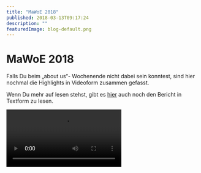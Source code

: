 ```yaml
---
title: "MaWoE 2018"
published: 2018-03-13T09:17:24
description: ""
featuredImage: blog-default.png
---
```


# MaWoE 2018

Falls Du beim &#8222;about us&#8220;- Wochenende nicht dabei sein konntest, sind hier nochmal die Highlights in Videoform zusammen gefasst.

Wenn Du mehr auf lesen stehst, gibt es <a href="about-us-alles-neu/">hier</a> auch noch den Bericht in Textform zu lesen.



<video preload="metadata" controls="controls"><source type="video/mp4" src="old/03-18-MaWoE_1.mp4"><a href="old/03-18-MaWoE_1.mp4">https://www.ec-nordbund.de/wp-content/uploads/03-18-MaWoE_1.mp4</a></video>